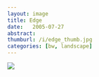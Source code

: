 ```yaml
---
layout: image
title: Edge
date:   2005-07-27
abstract: 
thumburl: /i/edge_thumb.jpg
categories: [bw, landscape]
---
```

![]({{site.url}}/i/edge.jpg)

